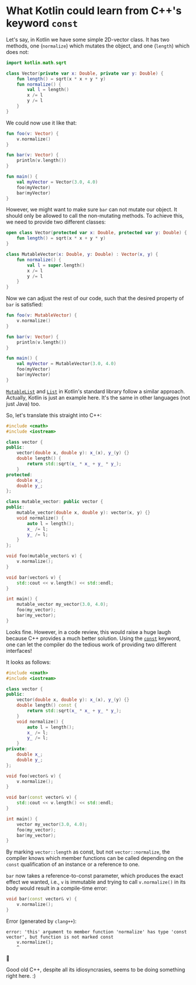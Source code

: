# What Kotlin could learn from C++'s keyword `const`

Let's say, in Kotlin we have some simple 2D-vector class.
It has two methods, one (`normalize`) which mutates the object,
and one (`length`) which does not:

```kotlin
import kotlin.math.sqrt

class Vector(private var x: Double, private var y: Double) {
    fun length() = sqrt(x * x + y * y)
    fun normalize() {
        val l = length()
        x /= l
        y /= l
    }
}
```

We could now use it like that:

```kotlin
fun foo(v: Vector) {
    v.normalize()
}

fun bar(v: Vector) {
    println(v.length())
}

fun main() {
    val myVector = Vector(3.0, 4.0)
    foo(myVector)
    bar(myVector)
}
```

However, we might want to make sure `bar` can not mutate our object.
It should only be allowed to call the non-mutating methods.
To achieve this, we need to provide two different classes:

```kotlin
open class Vector(protected var x: Double, protected var y: Double) {
    fun length() = sqrt(x * x + y * y)
}

class MutableVector(x: Double, y: Double) : Vector(x, y) {
    fun normalize() {
        val l = super.length()
        x /= l
        y /= l
    }
}
```

Now we can adjust the rest of our code, such that the desired property of `bar` is satisfied:

```kotlin
fun foo(v: MutableVector) {
    v.normalize()
}

fun bar(v: Vector) {
    println(v.length())
}

fun main() {
    val myVector = MutableVector(3.0, 4.0)
    foo(myVector)
    bar(myVector)
}
```

[`MutableList`](https://kotlinlang.org/api/latest/jvm/stdlib/kotlin.collections/-mutable-list/index.html)
and [`List`](https://kotlinlang.org/api/latest/jvm/stdlib/kotlin.collections/-list/index.html)
in Kotlin's standard library follow a similar approach.
Actually, Kotlin is just an example here.
It's the same in other languages (not just Java) too.

So, let's translate this straight into C++:

```cpp
#include <cmath>
#include <iostream>

class vector {
public:
    vector(double x, double y): x_(x), y_(y) {}
    double length() {
        return std::sqrt(x_ * x_ + y_ * y_);
    }
protected:
    double x_;
    double y_;
};

class mutable_vector: public vector {
public:
    mutable_vector(double x, double y): vector(x, y) {}
    void normalize() {
        auto l = length();
        x_ /= l;
        y_ /= l;
    }
};

void foo(mutable_vector& v) {
    v.normalize();
}

void bar(vector& v) {
    std::cout << v.length() << std::endl;
}

int main() {
    mutable_vector my_vector(3.0, 4.0);
    foo(my_vector);
    bar(my_vector);
}
```

Looks fine. However, in a code review,
this would raise a huge laugh because C++ provides a much better solution.
Using the [`const`](https://en.cppreference.com/w/cpp/keyword/const) keyword,
one can let the compiler do the tedious work of providing two different interfaces!

It looks as follows:

```cpp
#include <cmath>
#include <iostream>

class vector {
public:
    vector(double x, double y): x_(x), y_(y) {}
    double length() const {
        return std::sqrt(x_ * x_ + y_ * y_);
    }
    void normalize() {
        auto l = length();
        x_ /= l;
        y_ /= l;
    }
private:
    double x_;
    double y_;
};

void foo(vector& v) {
    v.normalize();
}

void bar(const vector& v) {
    std::cout << v.length() << std::endl;
}

int main() {
    vector my_vector(3.0, 4.0);
    foo(my_vector);
    bar(my_vector);
}
```

By marking `vector::length` as const, but not `vector::normalize`,
the compiler knows which member functions can be called
depending on the `const` qualification of an instance or a reference to one.

`bar` now takes a reference-to-const parameter,
which produces the exact effect we wanted,
i.e., `v` is immutable and trying to call `v.normalize()` in its body would result in a compile-time error:

```cpp
void bar(const vector& v) {
    v.normalize();
}
```

Error (generated by `clang++`):

```text
error: 'this' argument to member function 'normalize' has type 'const vector', but function is not marked const
    v.normalize();
    ^
```

:tada:

Good old C++, despite all its idiosyncrasies, seems to be doing something right here. :)
